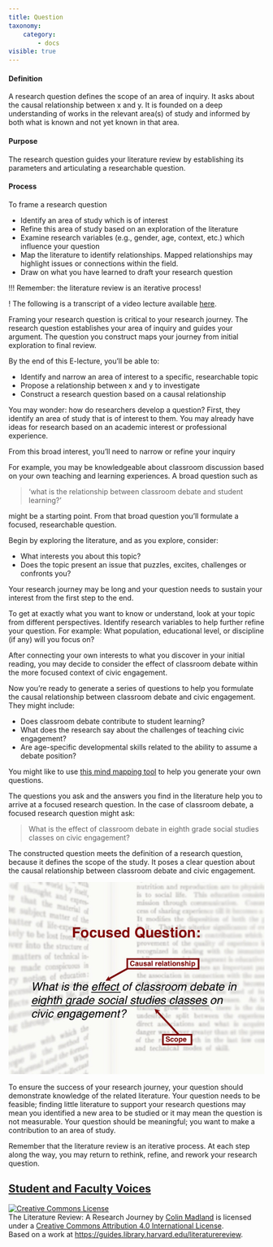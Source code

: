 ```yaml
---
title: Question
taxonomy:
    category:
        - docs
visible: true
---
```


#### Definition

A research question defines the scope of an area of inquiry. It asks about the causal relationship between x and y.  It is founded on a deep understanding of works in the relevant area(s) of study and informed by both what is known and not yet known in that area.

#### Purpose

The research question guides your literature review by establishing its parameters and articulating a researchable question.

#### Process

To frame a research question

- Identify an area of study which is of interest
- Refine this area of study based on an exploration of the literature
-  Examine research variables (e.g., gender, age, context, etc.)  which influence your question
-  Map the literature to identify relationships. Mapped relationships may highlight issues or connections within the field.
-  Draw on what you have learned to draft your research question

!!! Remember: the literature review is an iterative process!

! The following is a transcript of a video lecture available [here](http://gseacademic.harvard.edu/~instruct/gutman_library/litreview/question/player.html).

Framing your research question is critical to your research journey. The research question establishes your area of inquiry and guides your argument. The question you construct maps your journey from initial exploration to final review.

By the end of this E-lecture, you’ll be able to:
- Identify and narrow an area of interest to a specific, researchable topic
- Propose a relationship between x and y to investigate
- Construct a research question based on a causal relationship

You may wonder: how do researchers develop a question? First, they identify an area of study that is of interest to them. You may already have ideas for research based on an academic interest or professional experience.

From this broad interest, you’ll need to narrow or refine your inquiry

For example, you may be knowledgeable about classroom discussion based on your own teaching and learning experiences. A broad question such as

>‘what is the relationship between classroom debate and student learning?’

might be a starting point. From that broad question you’ll formulate a focused, researchable question.

Begin by exploring the literature, and as you explore, consider:
- What interests you about this topic?
- Does the topic present an issue that puzzles, excites, challenges or confronts you?

Your research journey may be long and your question needs to sustain your interest from the first step to the end.

To get at exactly what you want to know or understand, look at your topic from different perspectives. Identify research variables to help further refine your question. For example: What population, educational level, or discipline (if any) will you focus on?

After connecting your own interests to what you discover in your initial reading, you may decide to consider the effect of classroom debate within the more focused context of civic engagement.

Now you’re ready to generate a series of questions to help you formulate the causal relationship between classroom debate and civic engagement. They might include:
- Does classroom debate contribute to student learning?
- What does the research say about the challenges of teaching civic engagement?
- Are age-specific developmental skills related to the ability to assume a debate position?

You might like to use [this mind mapping tool](http://www.library.arizona.edu/help/tutorials/mindMap/index.php) to help you generate your own questions.

The questions you ask and the answers you find in the literature help you to arrive at a focused research question. In the case of classroom debate, a focused research question might ask:
> What is the effect of classroom debate in eighth grade social studies classes on civic engagement?

The constructed question meets the definition of a research question, because it defines the scope of the study. It poses a clear question about the causal relationship between classroom debate and civic engagement.

![](handoutofslides_question.jpg)

To ensure the success of your research journey, your question should demonstrate knowledge of the related literature. Your question needs to be feasible; finding little literature to support your research questions may mean you identified a new area to be studied or it may mean the question is not measurable. Your question should be meaningful; you want to make a contribution to an area of study.

Remember that the literature review is an iterative process. At each step along the way, you may return to rethink, refine, and rework your research question.

[Student and Faculty Voices](https://guides.library.harvard.edu/c.php?g=310271&p=2071506#s-lg-box-9393036)
---

<a rel="license" href="http://creativecommons.org/licenses/by/4.0/"><img alt="Creative Commons License" style="border-width:0" src="https://i.creativecommons.org/l/by/4.0/88x31.png" /></a><br /><span xmlns:dct="http://purl.org/dc/terms/" property="dct:title">The Literature Review: A Research Journey</span> by <a xmlns:cc="http://creativecommons.org/ns#" href="https://lit.madland.ca/home/how-to-lit-review" property="cc:attributionName" rel="cc:attributionURL">Colin Madland</a> is licensed under a <a rel="license" href="http://creativecommons.org/licenses/by/4.0/">Creative Commons Attribution 4.0 International License</a>.<br />Based on a work at <a xmlns:dct="http://purl.org/dc/terms/" href="https://guides.library.harvard.edu/literaturereview" rel="dct:source">https://guides.library.harvard.edu/literaturereview</a>.
